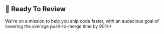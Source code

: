 ## 🚀 Ready To Review

We're on a mission to help you ship code faster, with an audacious goal of lowering the average push-to-merge time by 90%+

